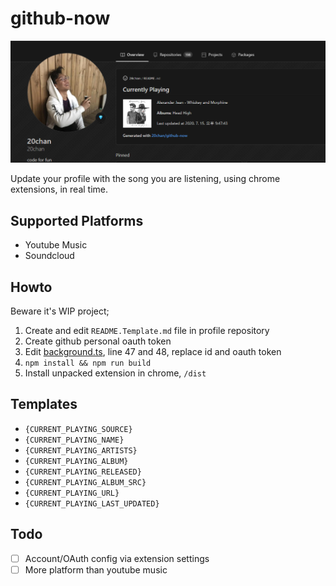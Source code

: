 # github-now

![preview](/preview.png)

Update your profile with the song you are listening, using chrome extensions, in real time.

## Supported Platforms

- Youtube Music
- Soundcloud

## Howto

Beware it's WIP project;

1. Create and edit `README.Template.md` file in profile repository
2. Create github personal oauth token
3. Edit [background.ts](/src/background/background.ts), line 47 and 48, replace id and oauth token
4. `npm install && npm run build`
5. Install unpacked extension in chrome, `/dist`

## Templates

- `{CURRENT_PLAYING_SOURCE}`
- `{CURRENT_PLAYING_NAME}`
- `{CURRENT_PLAYING_ARTISTS}`
- `{CURRENT_PLAYING_ALBUM}`
- `{CURRENT_PLAYING_RELEASED}`
- `{CURRENT_PLAYING_ALBUM_SRC}`
- `{CURRENT_PLAYING_URL}`
- `{CURRENT_PLAYING_LAST_UPDATED}`

## Todo

- [ ] Account/OAuth config via extension settings
- [ ] More platform than youtube music
